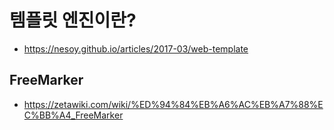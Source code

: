 # 템플릿 엔진이란?
* https://nesoy.github.io/articles/2017-03/web-template

## FreeMarker
* https://zetawiki.com/wiki/%ED%94%84%EB%A6%AC%EB%A7%88%EC%BB%A4_FreeMarker
